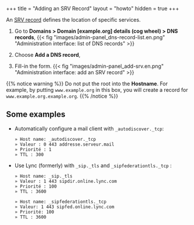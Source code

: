 +++
title = "Adding an SRV Record"
layout = "howto"
hidden = true
+++

An [SRV record](https://en.wikipedia.org/wiki/SRV_record) defines the location of specific services.

1.  Go to **Domains > Domain [example.org] details (cog wheel) > DNS records**,
    {{< fig "images/admin-panel_dns-record-list.en.png" "Administration interface: list of DNS records" >}}

2.  Choose **Add a DNS record**,

3.  Fill-in the form. 
    {{< fig "images/admin-panel_add-srv.en.png" "Administration interface: add an SRV record" >}}

{{% notice warning %}}
Do not put the root into the **Hostname**.
For example, by putting `www.example.org` in this box, you will create a record for `www.example.org.example.org`.
{{% /notice %}}

## Some examples

-   Automatically configure a mail client with `_autodiscover._tcp`:
    ```
    » Host name: _autodiscover._tcp
    » Valeur : 0 443 addresse.serveur.mail
    » Priorité : 1
    » TTL : 300
    ```
  
-   Use Lync (formerly) with `_sip._tls` and `_sipfederationtls._tcp` :
    ```
    » Host name: _sip._tls
    » Valeur : 1 443 sipdir.online.lync.com
    » Priorité : 100
    » TTL : 3600
    ```
    ```
    » Host name: _sipfederationtls._tcp
    » Valeur: 1 443 sipfed.online.lync.com
    » Priorité: 100
    » TTL : 3600
    ```
